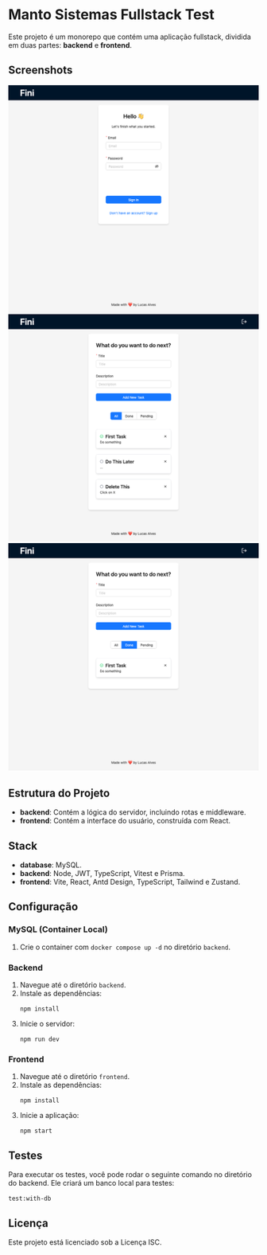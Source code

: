 # Manto Sistemas Fullstack Test

Este projeto é um monorepo que contém uma aplicação fullstack, dividida em duas partes: **backend** e **frontend**.

## Screenshots
![Tela de Login](/screenshots/manto-print-1.png)
![Tela de tarefas](/screenshots/manto-print-2.png)
![Filtros](/screenshots/manto-print-3.png)

## Estrutura do Projeto

- **backend**: Contém a lógica do servidor, incluindo rotas e middleware.
- **frontend**: Contém a interface do usuário, construída com React.

## Stack
- **database**: MySQL.
- **backend**: Node, JWT, TypeScript, Vitest e Prisma.
- **frontend**: Vite, React, Antd Design, TypeScript, Tailwind e Zustand.

## Configuração

### MySQL (Container Local)
1. Crie o container com `docker compose up -d` no diretório `backend`.

### Backend

1. Navegue até o diretório `backend`.
2. Instale as dependências:
   ```
   npm install
   ```
3. Inicie o servidor:
   ```
   npm run dev
   ```

### Frontend

1. Navegue até o diretório `frontend`.
2. Instale as dependências:
   ```
   npm install
   ```
3. Inicie a aplicação:
   ```
   npm start
   ```

## Testes

Para executar os testes, você pode rodar o seguinte comando no diretório do backend. Ele criará um banco local para testes:

```
test:with-db
```

## Licença

Este projeto está licenciado sob a Licença ISC.